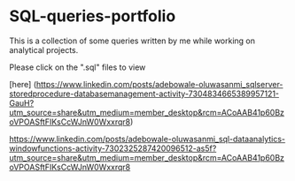 # SQL-queries-portfolio

This is a collection of some queries written by me while working on analytical projects.

Please click on the ".sql" files to view


[here] (https://www.linkedin.com/posts/adebowale-oluwasanmi_sqlserver-storedprocedure-databasemanagement-activity-7304834665389957121-GauH?utm_source=share&utm_medium=member_desktop&rcm=ACoAAB41p60BzoVPOASftFIKsCcWJnW0Wxxrqr8)

https://www.linkedin.com/posts/adebowale-oluwasanmi_sql-dataanalytics-windowfunctions-activity-7302325287420096512-as5f?utm_source=share&utm_medium=member_desktop&rcm=ACoAAB41p60BzoVPOASftFIKsCcWJnW0Wxxrqr8
